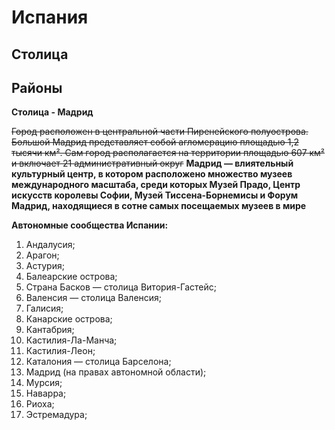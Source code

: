 # Испания
## Cтолица
## Районы
**Столица - Мадрид**

~~Город расположен в центральной части Пиренейского полуострова. Большой Мадрид представляет собой агломерацию площадью 1,2 тысячи км². Сам город располагается на территории площадью 607 км² и включает 21 административный округ~~
__Мадрид — влиятельный культурный центр, в котором расположено множество музеев международного масштаба, среди которых Музей Прадо, Центр искусств королевы Софии, Музей Тиссена-Борнемисы и Форум Мадрид, находящиеся в сотне самых посещаемых музеев в мире__

__Автономные сообщества Испании:__ 
1. Андалусия;
2. Арагон;
3. Астурия;
4. Балеарские острова;
5. Страна Басков — столица Витория-Гастейс;
6. Валенсия — столица Валенсия;
7. Галисия;
8. Канарские острова;
9. Кантабрия;
10. Кастилия-Ла-Манча;
11. Кастилия-Леон;
12. Каталония — столица Барселона;
13. Мадрид (на правах автономной области);
14. Мурсия;
15. Наварра;
16. Риоха;
17. Эстремадура;
